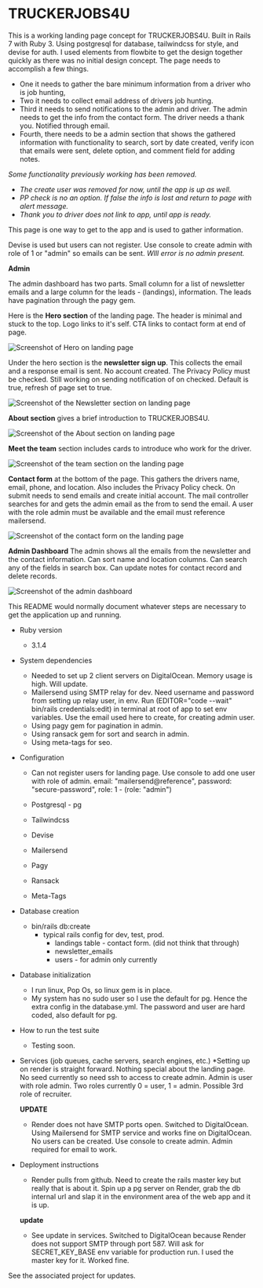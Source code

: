 # TRUCKERJOBS4U

This is a working landing page concept for TRUCKERJOBS4U. Built in Rails 7 with Ruby 3. Using postgresql for database, tailwindcss for style, and devise for auth. I used elements from flowbite to get the design together quickly as there was no initial design concept. The page needs to accomplish a few things. 

* One it needs to gather the bare minimum information from a driver who is job hunting, 
* Two it needs to collect email address of drivers job hunting. 
* Third it needs to send notifications to the admin and driver. The admin needs to get the info from the contact form. The driver needs a thank you. Notified through email. 
* Fourth, there needs to be a admin section that shows the gathered information with functionality to search, sort by date created, verify icon that emails were sent, delete option, and comment field for adding notes.

_Some functionality previously working has been removed._
* _The create user was removed for now, until the app is up as well._
* _PP check is no an option. If false the info is lost and return to page with alert message._
* _Thank you to driver does not link to app, until app is ready._

This page is one way to get to the app and is used to gather information.

Devise is used but users can not register. Use console to create admin with role of 1 or "admin" so emails can be sent. _WIll error is no admin present._

**Admin**

The admin dashboard has two parts. Small column for a list of newsletter emails and a large column for the leads - (landings), information. The leads have pagination through the pagy gem. 

Here is the **Hero section** of the landing page. The header is minimal and stuck to the top. Logo links to it's self. CTA links to contact form at end of page.

![Screenshot of Hero on landing page](https://blog3169.s3.us-east-2.amazonaws.com/hero.png)

Under the hero section is the **newsletter sign up**. This collects the email and a response email is sent. No account created. The Privacy Policy must be checked. Still working on sending notification of on checked. Default is true, refresh of page set to true.

![Screenshot of the Newsletter section on landing page](https://blog3169.s3.us-east-2.amazonaws.com/newsletter.png)

**About section** gives a brief introduction to TRUCKERJOBS4U.

![Screenshot of the About section on landing page](https://blog3169.s3.us-east-2.amazonaws.com/about.png)

**Meet the team** section includes cards to introduce who work for the driver.

![Screenshot of the team section on the landing page](https://blog3169.s3.us-east-2.amazonaws.com/team.png)

**Contact form** at the bottom of the page. This gathers the drivers name, email, phone, and location. Also includes the Privacy Policy check. On submit needs to send emails and create initial account. The mail controller searches for and gets the admin email as the from to send the email. A user with the role admin must be available and the email must reference mailersend.

![Screenshot of the contact form on the landing page](https://blog3169.s3.us-east-2.amazonaws.com/contact.png)

**Admin Dashboard** The admin shows all the emails from the newsletter and the contact information. Can sort name and location columns. Can search any of the fields in search box. Can update notes for contact record and delete records.

![Screenshot of the admin dashboard](https://blog3169.s3.us-east-2.amazonaws.com/Screenshot+from+2024-08-27+11-22-27.png)


This README would normally document whatever steps are necessary to get the
application up and running.

* Ruby version

  * 3.1.4

* System dependencies
  * Needed to set up 2 client servers on DigitalOcean. Memory usage is high. Will update.
  * Mailersend using SMTP relay for dev. Need username and password from setting up relay user, in env. Run (EDITOR="code --wait" bin/rails credentials:edit) in terminal at root of app to set env variables. Use the email used here to create, for creating admin user.
  * Using pagy gem for pagination in admin.
  * Using ransack gem for sort and search in admin.
  * Using meta-tags for seo.

* Configuration

  * Can not register users for landing page. Use console to add one user with role of admin. email: "mailersend@reference", password: "secure-password", role: 1 - (role: "admin")

  * Postgresql - pg
  * Tailwindcss
  * Devise
  * Mailersend
  * Pagy
  * Ransack
  * Meta-Tags

* Database creation
  * bin/rails db:create
    * typical rails config for dev, test, prod.
      * landings table - contact form. (did not think that through)
      * newsletter_emails
      * users - for admin only currently

* Database initialization
  * I run linux, Pop Os, so linux gem is in place.
  * My system has no sudo user so I use the default for pg. Hence the extra config in the database.yml. The password and user are hard coded, also default for pg.

* How to run the test suite
  * Testing soon.

* Services (job queues, cache servers, search engines, etc.)
   *Setting up on render is straight forward. Nothing special about the landing page. No seed currently so need ssh to access to create admin. Admin is user with role admin. Two roles currently 0 = user, 1 = admin. Possible 3rd role of recruiter.

  **UPDATE**

  * Render does not have SMTP ports open. Switched to DigitalOcean. Using Mailersend for SMTP service and works fine on DigitalOcean. No users can be created. Use console to create admin. Admin required for email to work.

* Deployment instructions
  * Render pulls from github. Need to create the rails master key but really that is about it. Spin up a pg server on Render, grab the db internal url and slap it in the environment area of the web app and it is up.

  **update**

  * See update in services. Switched to DigitalOcean because Render does not support SMTP through port 587. Will ask for SECRET_KEY_BASE env variable for production run. I used the master key for it. Worked fine.



See the associated project for updates.
